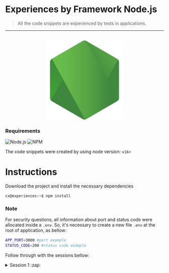 Experiences by Framework Node.js
=
> All the code snippets are experienced by tests in applications.


<hr />

<br />

<div align="center">
  <img width="250" src="assets/img/logo-node.png">
</div>

### Requirements 
![Node.js](https://img.shields.io/badge/Node.js-gray?style=flat&logo=Node.js)
![NPM](https://img.shields.io/badge/npm-gray?style=flat&logo=Npm)

The code snippets were created by using node version: `v16+` 

Instructions
=

Download the project and install the necessary dependencies

```console
cx@experiences:~$ npm install
```

### Note
For security questions, all information about port and status code were allocated inside a `.env`. So, it's necessary to create a new file `.env` at the root of application, as bellow:

```bash
APP_PORT=3000 #port example
STATUS_CODE=200 #status code example
```

Follow through with the sessions bellow:

<details>
  <summary>Session 1 :zap:</summary>
  <hr />
  <strong>Creating a trivial server</strong>
  <br />
  <code>npm run cap1:server</code>
  <hr />
  <strong>Creating a personal Hello World</strong>
  <br />
  <code>npm run cap1:hello</code>

  _Example with conditional URL. Type: http://localhost:3000/?name=node_

</details>
